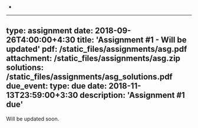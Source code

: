 -               
---
type: assignment
date: 2018-09-26T4:00:00+4:30
title: 'Assignment #1 - Will be updated'
pdf: /static_files/assignments/asg.pdf
attachment: /static_files/assignments/asg.zip
solutions: /static_files/assignments/asg_solutions.pdf
due_event: 
    type: due
    date: 2018-11-13T23:59:00+3:30
    description: 'Assignment #1 due'
---
Will be updated soon.

